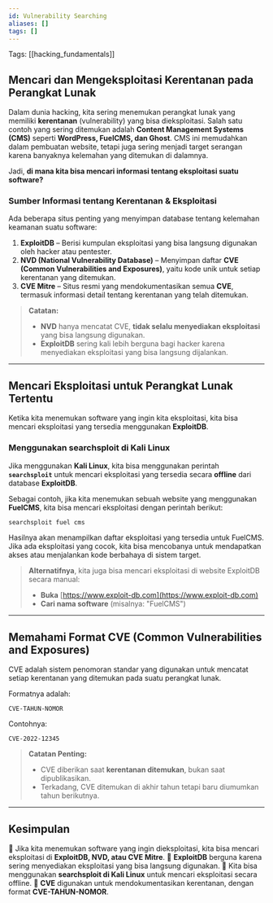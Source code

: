 ```yaml
---
id: Vulnerability Searching
aliases: []
tags: []
---
```


Tags: [[hacking_fundamentals]]

## **Mencari dan Mengeksploitasi Kerentanan pada Perangkat Lunak**

Dalam dunia hacking, kita sering menemukan perangkat lunak yang memiliki **kerentanan** (vulnerability) yang bisa dieksploitasi. Salah satu contoh yang sering ditemukan adalah **Content Management Systems (CMS)** seperti **WordPress, FuelCMS, dan Ghost**. CMS ini memudahkan dalam pembuatan website, tetapi juga sering menjadi target serangan karena banyaknya kelemahan yang ditemukan di dalamnya.

Jadi, **di mana kita bisa mencari informasi tentang eksploitasi suatu software?**

### **Sumber Informasi tentang Kerentanan & Eksploitasi**

Ada beberapa situs penting yang menyimpan database tentang kelemahan keamanan suatu software:

1. **ExploitDB** – Berisi kumpulan eksploitasi yang bisa langsung digunakan oleh hacker atau pentester.
2. **NVD (National Vulnerability Database)** – Menyimpan daftar **CVE (Common Vulnerabilities and Exposures)**, yaitu kode unik untuk setiap kerentanan yang ditemukan.
3. **CVE Mitre** – Situs resmi yang mendokumentasikan semua **CVE**, termasuk informasi detail tentang kerentanan yang telah ditemukan.

> **Catatan:**
>
> - **NVD** hanya mencatat CVE, **tidak selalu menyediakan eksploitasi** yang bisa langsung digunakan.
> - **ExploitDB** sering kali lebih berguna bagi hacker karena menyediakan eksploitasi yang bisa langsung dijalankan.

---

## **Mencari Eksploitasi untuk Perangkat Lunak Tertentu**

Ketika kita menemukan software yang ingin kita eksploitasi, kita bisa mencari eksploitasi yang tersedia menggunakan **ExploitDB**.

### **Menggunakan searchsploit di Kali Linux**

Jika menggunakan **Kali Linux**, kita bisa menggunakan perintah **`searchsploit`** untuk mencari eksploitasi yang tersedia secara **offline** dari database **ExploitDB**.

Sebagai contoh, jika kita menemukan sebuah website yang menggunakan **FuelCMS**, kita bisa mencari eksploitasi dengan perintah berikut:

```bash
searchsploit fuel cms
```

Hasilnya akan menampilkan daftar eksploitasi yang tersedia untuk FuelCMS. Jika ada eksploitasi yang cocok, kita bisa mencobanya untuk mendapatkan akses atau menjalankan kode berbahaya di sistem target.

> **Alternatifnya**, kita juga bisa mencari eksploitasi di website ExploitDB secara manual:
>
> - **Buka** [https://www.exploit-db.com](https://www.exploit-db.com)
> - **Cari nama software** (misalnya: "FuelCMS")

---

## **Memahami Format CVE (Common Vulnerabilities and Exposures)**

CVE adalah sistem penomoran standar yang digunakan untuk mencatat setiap kerentanan yang ditemukan pada suatu perangkat lunak.

Formatnya adalah:

```
CVE-TAHUN-NOMOR
```

Contohnya:

```
CVE-2022-12345
```

> **Catatan Penting:**
>
> - CVE diberikan saat **kerentanan ditemukan**, bukan saat dipublikasikan.
> - Terkadang, CVE ditemukan di akhir tahun tetapi baru diumumkan tahun berikutnya.

---

## **Kesimpulan**

🔹 Jika kita menemukan software yang ingin dieksploitasi, kita bisa mencari eksploitasi di **ExploitDB, NVD, atau CVE Mitre**.
🔹 **ExploitDB** berguna karena sering menyediakan eksploitasi yang bisa langsung digunakan.
🔹 Kita bisa menggunakan **searchsploit di Kali Linux** untuk mencari eksploitasi secara offline.
🔹 **CVE** digunakan untuk mendokumentasikan kerentanan, dengan format **CVE-TAHUN-NOMOR**.
